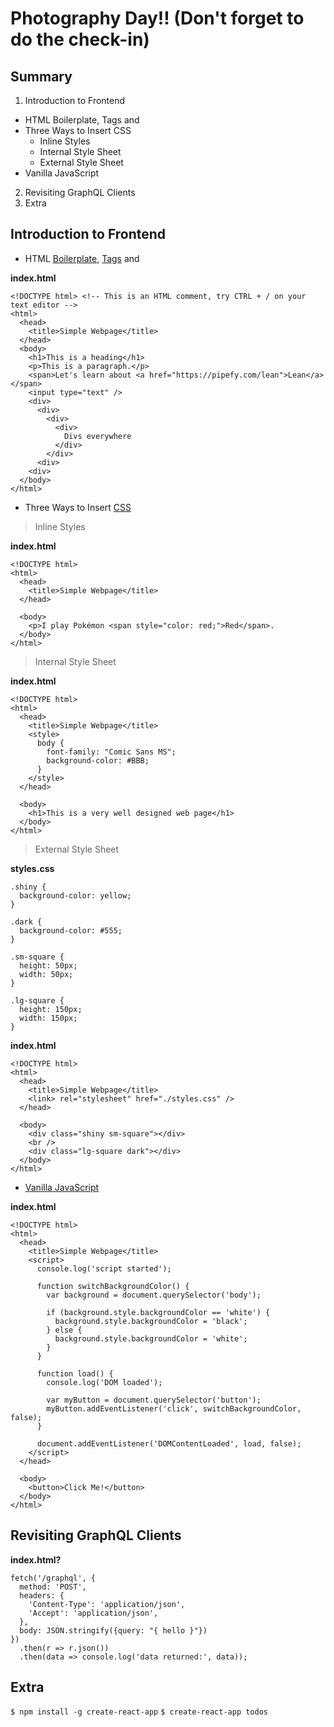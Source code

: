 # Photography Day!! (Don't forget to do the check-in)

## Summary

1. Introduction to Frontend
  - HTML Boilerplate, Tags and <!DOCTYPE html>
  - Three Ways to Insert CSS
    - Inline Styles
    - Internal Style Sheet
    - External Style Sheet
  - Vanilla JavaScript
2. Revisiting GraphQL Clients
3. Extra

## Introduction to Frontend

- HTML [Boilerplate](https://en.wikipedia.org/wiki/Boilerplate_code), [Tags](https://developer.mozilla.org/pt-BR/docs/Web/HTML/Element) and [<!DOCTYPE html>](http://gabsferreira.com/pra-que-serve-a-tag-doctype-em-arquivos-html/)

**index.html**
```
<!DOCTYPE html> <!-- This is an HTML comment, try CTRL + / on your text editor -->
<html>
  <head>
    <title>Simple Webpage</title>
  </head>
  <body>
    <h1>This is a heading</h1>
    <p>This is a paragraph.</p>
    <span>Let's learn about <a href="https://pipefy.com/lean">Lean</a></span>
    <input type="text" />
    <div>
      <div>
        <div>
          <div>
            Divs everywhere
          </div>
        </div>
      <div>
    <div>
  </body>
</html>
```

- Three Ways to Insert [CSS](https://developer.mozilla.org/pt-BR/docs/Web/CSS)

> Inline Styles

**index.html**
```
<!DOCTYPE html>
<html>
  <head>
    <title>Simple Webpage</title>
  </head>
  
  <body>
    <p>I play Pokémon <span style="color: red;">Red</span>.
  </body>
</html>
```

> Internal Style Sheet

**index.html**
```
<!DOCTYPE html>
<html>
  <head>
    <title>Simple Webpage</title>
    <style>
      body {
        font-family: "Comic Sans MS";
        background-color: #BBB;
      }
    </style>
  </head>
  
  <body>
    <h1>This is a very well designed web page</h1>
  </body>
</html>
```

> External Style Sheet

**styles.css**
```
.shiny {
  background-color: yellow;
}

.dark {
  background-color: #555;
}

.sm-square {
  height: 50px;
  width: 50px;
}

.lg-square {
  height: 150px;
  width: 150px;
}
```

**index.html**

```
<!DOCTYPE html>
<html>
  <head>
    <title>Simple Webpage</title>
    <link> rel="stylesheet" href="./styles.css" /> 
  </head>
  
  <body>
    <div class="shiny sm-square"></div>
    <br />
    <div class="lg-square dark"></div>
  </body>
</html>
```

- [Vanilla JavaScript](http://vanilla-js.com)

**index.html**

```
<!DOCTYPE html>
<html>
  <head>
    <title>Simple Webpage</title>
    <script>
      console.log('script started');

      function switchBackgroundColor() {
        var background = document.querySelector('body');

        if (background.style.backgroundColor == 'white') {
          background.style.backgroundColor = 'black';
        } else {
          background.style.backgroundColor = 'white';
        }
      }

      function load() {
        console.log('DOM loaded');

        var myButton = document.querySelector('button');
        myButton.addEventListener('click', switchBackgroundColor, false);
      }

      document.addEventListener('DOMContentLoaded', load, false);
    </script>
  </head>
  
  <body>
    <button>Click Me!</button>
  </body>
</html>
```

## Revisiting GraphQL Clients

**index.html?**
```
fetch('/graphql', {
  method: 'POST',
  headers: {
    'Content-Type': 'application/json',
    'Accept': 'application/json',
  },
  body: JSON.stringify({query: "{ hello }"})
})
  .then(r => r.json())
  .then(data => console.log('data returned:', data));
```

## Extra

`$ npm install -g create-react-app`
`$ create-react-app todos`

